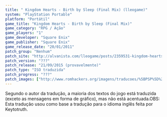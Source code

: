 ```yaml
---
title: " Kingdom Hearts - Birth by Sleep (Final Mix) (lleogame)"
system: "PlayStation Portable"
platform: "Portátil"
game_title: "Kingdom Hearts - Birth by Sleep (Final Mix)"
game_category: "RPG / Ação"
game_players: "1"
game_developer: "Square Enix"
game_publisher: "Square Enix"
game_release_date: "20/01/2011"
patch_group: "Nenhum"
patch_site: "http://alvanista.com/lleogame/posts/2359531-kingdom-hearts-birth-by-sleep-final-mix-traduzido-em-pt-br-download"
patch_version: "???"
patch_release: "21/09/2015 (provavelmente)"
patch_type: "ISO traduzida"
patch_progress: "???"
patch_images: ["http://www.romhackers.org/imagens/traducoes/%5BPSP%5D%20Kingdom%20Hearts%20-%20Birth%20by%20Sleep%20Final%20Mix%20-%20lleogame%20-%201.jpg","http://www.romhackers.org/imagens/traducoes/%5BPSP%5D%20Kingdom%20Hearts%20-%20Birth%20by%20Sleep%20Final%20Mix%20-%20lleogame%20-%202.jpg","http://www.romhackers.org/imagens/traducoes/%5BPSP%5D%20Kingdom%20Hearts%20-%20Birth%20by%20Sleep%20Final%20Mix%20-%20lleogame%20-%203.jpg"]
---
```

Segundo o autor da tradução, a maioria dos textos do jogo está traduzida (exceto as mensagens em forma de gráfico), mas não está acentuada.OBS: Esta tradução usou como base a tradução para o idioma inglês feita por Keytotruth.